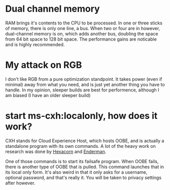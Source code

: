# Dual channel memory

RAM brings it's contents to the CPU to be processed. In one or three sticks of memory, there is only one line, a bus.
When two or four are in however, dual-channel memory is on, which adds another bus, doubling the space from 64 bit space to 128 bit space.
The performance gains are noticable and is highly recommended.

# My attack on RGB

I don't like RGB from a pure optimization standpoint. It takes power (even if minimal) away from what you need, and is just yet another thing you have to handle. 
In my opinion, sleeper builds are best for performence, although I am biased (I have an older sleeper build)

# start ms-cxh:localonly, how does it work?

CXH stands for Cloud Experience Host, which hosts OOBE, and is actually a standalone program with its own commands. A lot of the heavy work on research was done by [Hexacorn](https://www.hexacorn.com/blog/2022/01/16/ms-cxh-and-ms-cxh-full-handlers/) and [Enderman](https://enderman.ch/blog/the-windows-oobe). 

One of those commands is to start its failsafe program. When OOBE fails, there is another type of OOBE that is pulled. This command launches that in its local only form. 
It's also weird in that it only asks for a username, optional password, and that's really it. You will be taken to privacy settings after however.
